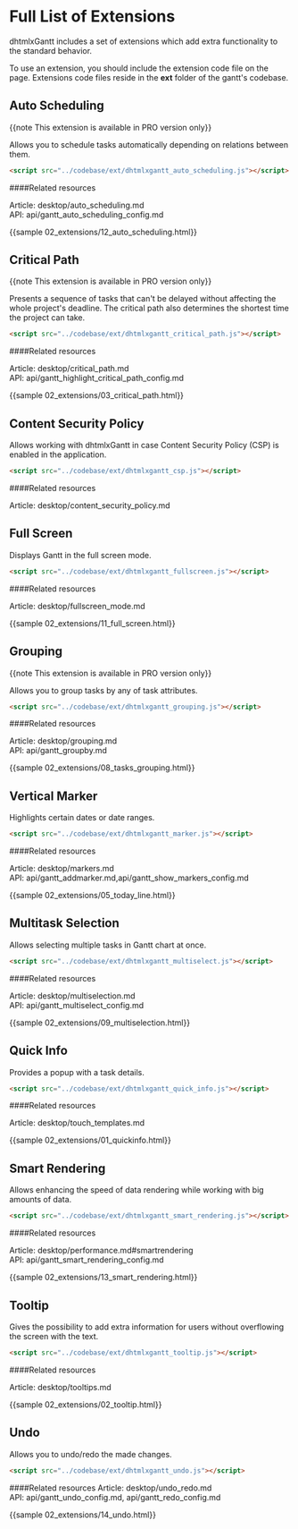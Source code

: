 Full List of Extensions
=========================

dhtmlxGantt includes a set of extensions which add extra functionality to the standard behavior.

To use an extension, you should include the extension code file on the page. Extensions code files reside in the **ext**
folder of the gantt's codebase.

Auto Scheduling
----------------

{{note This extension is available in PRO version only}}

Allows you to schedule tasks automatically depending on relations between them.

~~~html
<script src="../codebase/ext/dhtmlxgantt_auto_scheduling.js"></script>
~~~

####Related resources

Article: desktop/auto_scheduling.md<br>
API: api/gantt_auto_scheduling_config.md<br>

{{sample  02_extensions/12_auto_scheduling.html}}


Critical Path
-------------

{{note This extension is available in PRO version only}}

Presents a sequence of tasks that can't be delayed without affecting the whole project's deadline.
The critical path also determines the shortest time the project can take.

~~~html
<script src="../codebase/ext/dhtmlxgantt_critical_path.js"></script>
~~~

####Related resources

Article: desktop/critical_path.md<br>
API: api/gantt_highlight_critical_path_config.md<br>

{{sample  02_extensions/03_critical_path.html}}


Content Security Policy
----------------------

Allows working with dhtmlxGantt in case Content Security Policy (CSP) is enabled in the application.

~~~html
<script src="../codebase/ext/dhtmlxgantt_csp.js"></script>
~~~

####Related resources

Article: desktop/content_security_policy.md


Full Screen
-----------

Displays Gantt in the full screen mode.

~~~html
<script src="../codebase/ext/dhtmlxgantt_fullscreen.js"></script>
~~~

####Related resources

Article: desktop/fullscreen_mode.md <br>

{{sample 02_extensions/11_full_screen.html}}

Grouping
------------

{{note This extension is available in PRO version only}}

Allows you to group tasks by any of task attributes.

~~~html
<script src="../codebase/ext/dhtmlxgantt_grouping.js"></script>
~~~

####Related resources

Article: desktop/grouping.md<br>
API: api/gantt_groupby.md<br>

{{sample  02_extensions/08_tasks_grouping.html}}


Vertical Marker
---------

Highlights certain dates or date ranges.

~~~html
<script src="../codebase/ext/dhtmlxgantt_marker.js"></script>
~~~

####Related resources

Article: desktop/markers.md<br>
API: api/gantt_addmarker.md,api/gantt_show_markers_config.md<br>

{{sample  02_extensions/05_today_line.html}}


Multitask Selection
-------------------

Allows selecting multiple tasks in Gantt chart at once.

~~~html
<script src="../codebase/ext/dhtmlxgantt_multiselect.js"></script>
~~~

####Related resources

Article: desktop/multiselection.md<br>
API: api/gantt_multiselect_config.md<br>

{{sample  02_extensions/09_multiselection.html}}


Quick Info
-----------

Provides a popup with a task details.

~~~html
<script src="../codebase/ext/dhtmlxgantt_quick_info.js"></script>
~~~

####Related resources

Article: desktop/touch_templates.md<br>

{{sample 02_extensions/01_quickinfo.html}}

Smart Rendering
------------------

Allows enhancing the speed of data rendering while working with big amounts of data.

~~~html
<script src="../codebase/ext/dhtmlxgantt_smart_rendering.js"></script>
~~~

####Related resources

Article: desktop/performance.md#smartrendering<br>
API: api/gantt_smart_rendering_config.md<br>

{{sample 02_extensions/13_smart_rendering.html}}


Tooltip
---------
Gives the possibility to add extra information for users without overflowing the screen with the text.

~~~html
<script src="../codebase/ext/dhtmlxgantt_tooltip.js"></script>
~~~

####Related resources

Article: desktop/tooltips.md<br>

{{sample 02_extensions/02_tooltip.html}}

Undo
------

Allows you to undo/redo the made changes.

~~~html
<script src="../codebase/ext/dhtmlxgantt_undo.js"></script>
~~~

####Related resources
Article: desktop/undo_redo.md<br>
API: api/gantt_undo_config.md, api/gantt_redo_config.md<br>

{{sample 02_extensions/14_undo.html}}